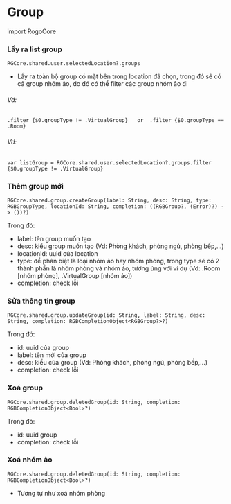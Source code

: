

# Group

import RogoCore

### Lấy ra list group
```
RGCore.shared.user.selectedLocation?.groups
```
- Lấy ra toàn bộ group có mặt bên trong location đã chọn, trong đó sẽ có cả group nhóm ảo, do đó có thể filter các group nhóm ảo đi
###### Vd: 
```
.filter {$0.groupType != .VirtualGroup}   or  .filter {$0.groupType == .Room}
```
###### Vd:
```
var listGroup = RGCore.shared.user.selectedLocation?.groups.filter {$0.groupType != .VirtualGroup}
```
### Thêm group mới
```
RGCore.shared.group.createGroup(label: String, desc: String, type: RGBGroupType, locationId: String, completion: ((RGBGroup?, (Error)?) -> ())?)
```
Trong đó:
- label: tên group muốn tạo
- desc: kiểu group muốn tạo (Vd: Phòng khách, phòng ngủ, phòng bếp,...)
- locationId: uuid của location
- type: để phân biệt là loại nhóm ảo hay nhóm phòng, trong type sẽ có 2 thành phần là nhóm phòng và nhóm ảo, tương ứng với ví dụ (Vd: .Room [nhóm phòng], .VirtualGroup [nhóm ảo])
- completion: check lỗi


### Sửa thông tin group
```
RGCore.shared.group.updateGroup(id: String, label: String, desc: String, completion: RGBCompletionObject<RGBGroup?>?)
```
Trong đó:
- id: uuid của group
- label: tên mới của group
- desc: kiểu của group (Vd: Phòng khách, phòng ngủ, phòng bếp,...)
- completion: check lỗi

### Xoá group
```
RGCore.shared.group.deletedGroup(id: String, completion: RGBCompletionObject<Bool>?)
```
Trong đó:
- id: uuid group
- completion: check lỗi

### Xoá nhóm ảo
```
RGCore.shared.group.deletedGroup(id: String, completion: RGBCompletionObject<Bool>?)
```

- Tương tự như xoá nhóm phòng
